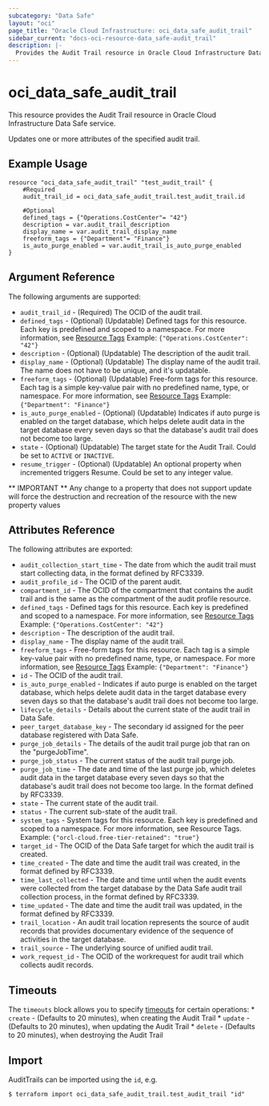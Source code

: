 ```yaml
---
subcategory: "Data Safe"
layout: "oci"
page_title: "Oracle Cloud Infrastructure: oci_data_safe_audit_trail"
sidebar_current: "docs-oci-resource-data_safe-audit_trail"
description: |-
  Provides the Audit Trail resource in Oracle Cloud Infrastructure Data Safe service
---
```


# oci_data_safe_audit_trail
This resource provides the Audit Trail resource in Oracle Cloud Infrastructure Data Safe service.

Updates one or more attributes of the specified audit trail.

## Example Usage

```hcl
resource "oci_data_safe_audit_trail" "test_audit_trail" {
	#Required
	audit_trail_id = oci_data_safe_audit_trail.test_audit_trail.id

	#Optional
	defined_tags = {"Operations.CostCenter"= "42"}
	description = var.audit_trail_description
	display_name = var.audit_trail_display_name
	freeform_tags = {"Department"= "Finance"}
	is_auto_purge_enabled = var.audit_trail_is_auto_purge_enabled
}
```

## Argument Reference

The following arguments are supported:

* `audit_trail_id` - (Required) The OCID of the audit trail.
* `defined_tags` - (Optional) (Updatable) Defined tags for this resource. Each key is predefined and scoped to a namespace. For more information, see [Resource Tags](https://docs.cloud.oracle.com/iaas/Content/General/Concepts/resourcetags.htm) Example: `{"Operations.CostCenter": "42"}` 
* `description` - (Optional) (Updatable) The description of the audit trail.
* `display_name` - (Optional) (Updatable) The display name of the audit trail. The name does not have to be unique, and it's updatable.
* `freeform_tags` - (Optional) (Updatable) Free-form tags for this resource. Each tag is a simple key-value pair with no predefined name, type, or namespace. For more information, see [Resource Tags](https://docs.cloud.oracle.com/iaas/Content/General/Concepts/resourcetags.htm)  Example: `{"Department": "Finance"}` 
* `is_auto_purge_enabled` - (Optional) (Updatable) Indicates if auto purge is enabled on the target database, which helps delete audit data in the target database every seven days so that the database's audit trail does not become too large. 
* `state` - (Optional) (Updatable) The target state for the Audit Trail. Could be set to `ACTIVE` or `INACTIVE`. 
* `resume_trigger` - (Optional) (Updatable) An optional property when incremented triggers Resume. Could be set to any integer value.


** IMPORTANT **
Any change to a property that does not support update will force the destruction and recreation of the resource with the new property values

## Attributes Reference

The following attributes are exported:

* `audit_collection_start_time` - The date from which the audit trail must start collecting data, in the format defined by RFC3339.
* `audit_profile_id` - The OCID of the  parent audit.
* `compartment_id` - The OCID of the compartment that contains the audit trail and is the same as the compartment of the audit profile resource. 
* `defined_tags` - Defined tags for this resource. Each key is predefined and scoped to a namespace. For more information, see [Resource Tags](https://docs.cloud.oracle.com/iaas/Content/General/Concepts/resourcetags.htm) Example: `{"Operations.CostCenter": "42"}` 
* `description` - The description of the audit trail.
* `display_name` - The display name of the audit trail.
* `freeform_tags` - Free-form tags for this resource. Each tag is a simple key-value pair with no predefined name, type, or namespace. For more information, see [Resource Tags](https://docs.cloud.oracle.com/iaas/Content/General/Concepts/resourcetags.htm)  Example: `{"Department": "Finance"}` 
* `id` - The OCID of the audit trail.
* `is_auto_purge_enabled` - Indicates if auto purge is enabled on the target database, which helps delete audit data in the target database every seven days so that the database's audit trail does not become too large. 
* `lifecycle_details` - Details about the current state of the audit trail in Data Safe.
* `peer_target_database_key` - The secondary id assigned for the peer database registered with Data Safe.
* `purge_job_details` - The details of the audit trail purge job that ran on the "purgeJobTime".
* `purge_job_status` - The current status of the audit trail purge job.
* `purge_job_time` - The date and time of the last purge job, which deletes audit data in the target database every seven days so that the database's audit trail does not become too large. In the format defined by RFC3339. 
* `state` - The current state of the audit trail.
* `status` - The current sub-state of the audit trail.
* `system_tags` - System tags for this resource. Each key is predefined and scoped to a namespace. For more information, see Resource Tags. Example: `{"orcl-cloud.free-tier-retained": "true"}` 
* `target_id` - The OCID of the Data Safe target for which the audit trail is created.
* `time_created` - The date and time the audit trail was created, in the format defined by RFC3339.
* `time_last_collected` - The date and time until when the audit events were collected from the target database by the Data Safe audit trail  collection process, in the format defined by RFC3339. 
* `time_updated` - The date and time the audit trail was updated, in the format defined by RFC3339.
* `trail_location` - An audit trail location represents the source of audit records that provides documentary evidence of the sequence of activities in the target database. 
* `trail_source` - The underlying source of unified audit trail.
* `work_request_id` - The OCID of the workrequest for audit trail which collects audit records.

## Timeouts

The `timeouts` block allows you to specify [timeouts](https://registry.terraform.io/providers/oracle/oci/latest/docs/guides/changing_timeouts) for certain operations:
	* `create` - (Defaults to 20 minutes), when creating the Audit Trail
	* `update` - (Defaults to 20 minutes), when updating the Audit Trail
	* `delete` - (Defaults to 20 minutes), when destroying the Audit Trail


## Import

AuditTrails can be imported using the `id`, e.g.

```
$ terraform import oci_data_safe_audit_trail.test_audit_trail "id"
```

